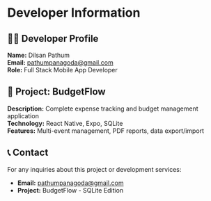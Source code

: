 # Developer Information

## 👨‍💻 Developer Profile
**Name:** Dilsan Pathum  
**Email:** pathumpanagoda@gmail.com  
**Role:** Full Stack Mobile App Developer

## 🚀 Project: BudgetFlow
**Description:** Complete expense tracking and budget management application  
**Technology:** React Native, Expo, SQLite  
**Features:** Multi-event management, PDF reports, data export/import

## 📞 Contact
For any inquiries about this project or development services:
- **Email:** pathumpanagoda@gmail.com
- **Project:** BudgetFlow - SQLite Edition